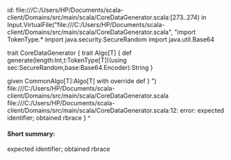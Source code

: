 id: file:///C:/Users/HP/Documents/scala-client/Domains/src/main/scala/CoreDataGenerator.scala:[273..274) in Input.VirtualFile("file:///C:/Users/HP/Documents/scala-client/Domains/src/main/scala/CoreDataGenerator.scala", "import TokenType.*
import java.security.SecureRandom
import java.util.Base64

trait CoreDataGenerator {
  trait Algo[T] {
    def generate(length:Int,t:TokenType[T])(using sec:SecureRandom,base:Base64.Encoder):String
  }

  given CommonAlgo[T]:Algo[T] with
  override def 
}
")
file:///C:/Users/HP/Documents/scala-client/Domains/src/main/scala/CoreDataGenerator.scala
file:///C:/Users/HP/Documents/scala-client/Domains/src/main/scala/CoreDataGenerator.scala:12: error: expected identifier; obtained rbrace
}
^
#### Short summary: 

expected identifier; obtained rbrace